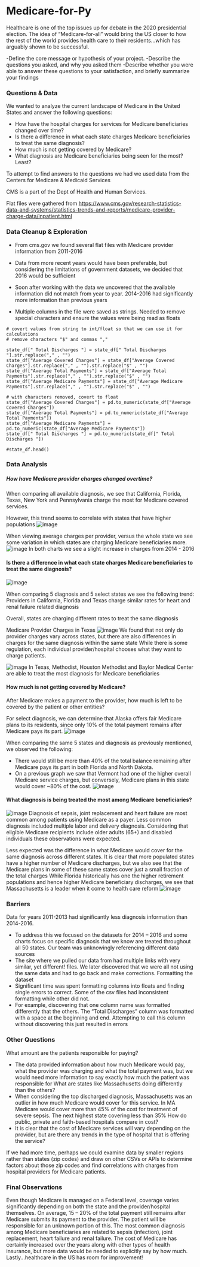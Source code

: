# Medicare-for-Py

Healthcare is one of the top issues up for debate in the 2020 presidential election. The idea of “Medicare-for-all” would bring the US closer to how the rest of the world provides health care to their residents…which has arguably shown to be successful.


-Define the core message or hypothesis of your project.
-Describe the questions you asked, and why you asked them
-Describe whether you were able to answer these questions to your satisfaction, and briefly summarize your findings

### Questions & Data
We wanted to analyze the current landscape of Medicare in the United States and answer the following questions:

* How have the hospital charges for services for Medicare beneficiaries changed over time?
* Is there a difference in what each state charges Medicare beneficiaries to treat the same diagnosis?
* How much is not getting covered by Medicare?
* What diagnosis are Medicare beneficiaries being seen for the most? Least?


To attempt to find answers to the questions we had we used data from the Centers for Medicare & Medicaid Services

CMS is a part of the Dept of Health and Human Services. 

Flat files were gathered from https://www.cms.gov/research-statistics-data-and-systems/statistics-trends-and-reports/medicare-provider-charge-data/inpatient.html


### Data Cleanup & Exploration

* From cms.gov we found several flat files with Medicare provider information from 2011-2016

* Data from more recent years would have been preferable, but considering the limitations of government datasets, we decided that 2016 would be sufficient

* Soon after working with the data we uncovered that the available information did not match from year to year. 2014-2016 had significantly more information than previous years

* Multiple columns in the file were saved as strings. Needed to remove special characters and ensure the values were being read as floats

```
# covert values from string to int/float so that we can use it for calculations
# remove characters "$" and commas ","

state_df[" Total Discharges "] = state_df[" Total Discharges "].str.replace("," , "")
state_df["Average Covered Charges"] = state_df["Average Covered Charges"].str.replace("," , "").str.replace("$" , "")
state_df["Average Total Payments"] = state_df["Average Total Payments"].str.replace("," , "").str.replace("$" , "")
state_df["Average Medicare Payments"] = state_df["Average Medicare Payments"].str.replace("," , "").str.replace("$" , "")

# with characters removed, covert to float
state_df["Average Covered Charges"] = pd.to_numeric(state_df["Average Covered Charges"])
state_df["Average Total Payments"] = pd.to_numeric(state_df["Average Total Payments"])
state_df["Average Medicare Payments"] = pd.to_numeric(state_df["Average Medicare Payments"])
state_df[" Total Discharges "] = pd.to_numeric(state_df[" Total Discharges "])

#state_df.head()
```

### Data Analysis
##### How have Medicare provider charges changed overtime?
When comparing all available diagnosis, we see that California, Florida, Texas, New York and Pennsylvania charge the most for Medicare covered services. 

However, this trend seems to  correlate with states that have higher populations
![image](https://user-images.githubusercontent.com/49836101/60748614-50507f00-9f55-11e9-8749-f106db1496cb.png)

When viewing average charges per provider, versus the whole state we see some variation in which states are charging Medicare beneficiaries more.
![image](https://user-images.githubusercontent.com/49836101/60748615-53e40600-9f55-11e9-9342-0543c577a379.png)
In both charts we see a slight increase in charges from 2014 - 2016

#### Is there a difference in what each state charges Medicare beneficiaries to treat the same diagnosis?
![image](https://user-images.githubusercontent.com/49836101/60748617-59415080-9f55-11e9-8b84-9788e7c86850.png)

When comparing 5 diagnosis and 5 select states we see the following trend:
Providers in California, Florida and Texas charge similar rates for heart and renal failure related diagnosis

Overall, states are charging different rates to treat the same diagnosis

Medicare Provider Charges in Texas
![image](https://user-images.githubusercontent.com/49836101/60748619-5cd4d780-9f55-11e9-8b78-0d3fe84d256b.png)
We found that not only do provider charges vary across states, but there are also differences in charges for the same diagnosis within the same state
While there is some regulation, each individual provider/hospital chooses what they want to charge patients. 

![image](https://user-images.githubusercontent.com/49836101/60748622-62322200-9f55-11e9-82e8-137c66321da2.png)
In Texas, Methodist, Houston Methodist and Baylor Medical Center  are able to treat the most diagnosis for Medicare beneficiaries

#### How much is not getting covered by Medicare?
After Medicare makes a payment to the provider, how much is left to be covered by the patient or other entities?

For select diagnosis, we can determine that Alaska offers fair Medicare plans to its residents, since only 10% of the total payment remains after Medicare pays its part. 
![image](https://user-images.githubusercontent.com/49836101/60748626-665e3f80-9f55-11e9-856c-88110a6d1acc.png)

When comparing the same 5 states and diagnosis as previously mentioned, we observed the following:
* There would still be more than 40% of the total balance remaining after Medicare pays its part in both Florida and North Dakota.
* On a previous graph we saw that Vermont had one of the higher overall Medicare service charges, but conversely, Medicare plans in this state would cover ~80% of the cost.
![image](https://user-images.githubusercontent.com/49836101/60748630-6a8a5d00-9f55-11e9-95d5-80f0bf94ac33.png)

#### What diagnosis is being treated the most among Medicare beneficiaries?
![image](https://user-images.githubusercontent.com/49836101/60748632-6e1de400-9f55-11e9-9379-5de30847a720.png)
Diagnosis of sepsis, joint replacement and heart failure are most common among patients using Medicare as a payer. 
Less common diagnosis included multiple labor and delivery diagnosis. 
Considering that eligible Medicare recipients include older adults (65+) and disabled individuals these observations were expected.

Less expected was the difference in what Medicare would cover for the same diagnosis across different states.
It is clear that more populated states have a higher number of Medicare discharges, but we also see that the Medicare plans in some of these same states cover just a small fraction of the total charges
While Florida historically has one the higher retirement populations and hence higher Medicare beneficiary discharges, we see that Massachusetts is a leader when it come to health care reform
![image](https://user-images.githubusercontent.com/49836101/60748635-724a0180-9f55-11e9-9ce0-27c868905cb0.png)


### Barriers 
Data for years 2011-2013 had significantly less diagnosis information than 2014-2016. 
* To address this we focused on the datasets for 2014 – 2016 and some charts focus on specific diagnosis that we know are treated throughout all 50 states. 
Our team was unknowingly referencing different data sources
* The site where we pulled our data from had multiple links with very similar, yet different! files. We later discovered that we were all not using the same data and had to go back and make corrections. 
Formatting the dataset
* Significant time was spent formatting columns into floats and finding single errors to correct. Some of the csv files had inconsistent formatting while other did not.
* For example, discovering that one column name was formatted differently that the others. The “Total Discharges” column was formatted with a space at the beginning and end. Attempting to call this column without discovering this just resulted in errors
### Other Questions

What amount are the patients responsible for paying?
* The data provided information about how much Medicare would pay, what the provider was charging and what the total payment was, but we would need more information to say exactly how much the patient was responsible for
What are states like Massachusetts doing differently than the others?
* When considering the top discharged diagnosis, Massachusetts was an outlier in how much Medicare would cover for this service. In MA Medicare would cover more than 45% of the cost for treatment of severe sepsis. The next highest state covering less than 35%
How do public, private and faith-based hospitals compare in cost?
* It is clear that the cost of Medicare services will vary depending on the provider, but are there any trends in the type of hospital that is offering the service?

If we had more time, perhaps we could examine data by smaller regions rather than states (zip codes) and draw on other CSVs or APIs to determine factors about those zip codes and find correlations with charges from hospital providers for Medicare patients.

### Final Observations

Even though Medicare is managed on a Federal level, coverage varies significantly depending on both the state and the provider/hospital themselves. 
On average, 15 – 20% of the total payment still remains after Medicare submits its payment to the provider. The patient will be responsible for an unknown portion of this. 
The most common diagnosis among Medicare beneficiaries are related to sepsis (infection), joint replacement, heart failure and renal failure. 
The cost of Medicare has certainly increased over the years along with other types of health insurance, but more data would be needed to explicitly say by how much.
Lastly…healthcare in the US has room for improvement! 

